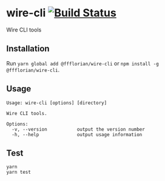 # wire-cli [![Build Status](https://github.com/ffflorian/wire-cli/workflows/Build/badge.svg)](https://github.com/ffflorian/wire-cli/actions/)

Wire CLI tools

## Installation

Run `yarn global add @ffflorian/wire-cli` or `npm install -g @ffflorian/wire-cli`.

## Usage

```
Usage: wire-cli [options] [directory]

Wire CLI tools.

Options:
  -v, --version           output the version number
  -h, --help              output usage information
```

## Test

```
yarn
yarn test
```
